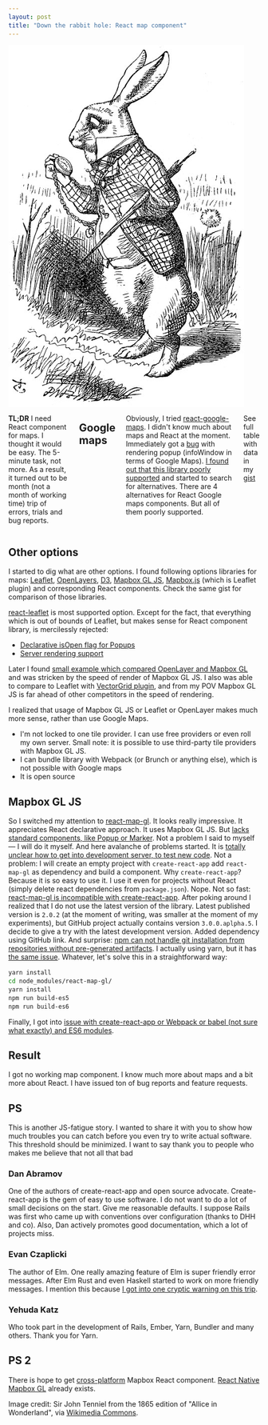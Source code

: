 ```yaml
---
layout: post
title: "Down the rabbit hole: React map component"
---
```


<div class="row">
  <div class="columns medium-6 large-6">
    <img src="/assets/posts/down-the-rabbit-hole-react-map-component/rabbit.jpg">
  </div>
  <div class="columns medium-6 large-6">
    <p><b>TL;DR</b> I need React component for maps. I thought it would be easy. The 5-minute task, not more. As a result, it turned out to be month (not a month of working time) trip of errors, trials and bug reports.</p>
    <h2>Google maps</h2>
    <p>Obviously, I tried <a href="https://github.com/tomchentw/react-google-maps">react-google-maps</a>. I didn't know much about maps and React at the moment. Immediately got a <a href="https://github.com/tomchentw/react-google-maps/pull/449#event-1050542543">bug</a> with rendering popup (infoWindow in terms of Google Maps). <a href="https://github.com/tomchentw/react-google-maps/issues/266#issuecomment-290935975">I found out that this library poorly supported</a> and started to search for alternatives. There are 4 alternatives for React Google maps components. But all of them poorly supported.</p>
    <p>See full table with data in my <a href="https://gist.github.com/stereobooster/13a26188d4ad5382bc6da9ffe76ce3e1#file-1-react-google-maps-md">gist</a></p>
  </div>
</div>


## Other options

I started to dig what are other options. I found following options libraries for maps: [Leaflet](http://leafletjs.com/), [OpenLayers](https://openlayers.org/), [D3](http://map.reactd3.org/), [Mapbox GL JS](https://github.com/mapbox/mapbox-gl-js), [Mapbox.js](https://www.mapbox.com/mapbox.js/api/v3.1.0/) (which is Leaflet plugin) and corresponding React components. Check the same gist for comparison of those libraries.

[react-leaflet](https://github.com/PaulLeCam/react-leaflet) is most supported option. Except for the fact, that everything which is out of bounds of Leaflet, but makes sense for React component library, is mercilessly rejected:

- [Declarative isOpen flag for Popups](https://github.com/PaulLeCam/react-leaflet/issues/317)
- [Server rendering support](https://github.com/PaulLeCam/react-leaflet/issues/45)

Later I found [small example which compared OpenLayer and Mapbox GL](https://osm2vectortiles.tileserver.com/#v3/mapboxgl) and was stricken by the speed of render of Mapbox GL JS. I also was able to compare to Leaflet with [VectorGrid plugin](https://github.com/Leaflet/Leaflet.VectorGrid), and from my POV Mapbox GL JS is far ahead of other competitors in the speed of rendering.

I realized that usage of Mapbox GL JS or Leaflet or OpenLayer makes much more sense, rather than use Google Maps.

- I'm not locked to one tile provider. I can use free providers or even roll my own server. Small note: it is possible to use third-party tile providers with Mapbox GL JS.
- I can bundle library with Webpack (or Brunch or anything else), which is not possible with Google maps
- It is open source

## Mapbox GL JS

So I switched my attention to [react-map-gl](https://uber.github.io/react-map-gl/#/interactivity). It looks really impressive. It appreciates React declarative approach. It uses Mapbox GL JS. But [lacks standard components, like Popup or Marker](https://github.com/uber/react-map-gl/issues/209). Not a problem I said to myself — I will do it myself. And here avalanche of problems started. It is [totally unclear how to get into development server, to test new code](https://github.com/uber/react-map-gl/issues/213). Not a problem: I will create an empty project with `create-react-app` add `react-map-gl` as dependency and build a component. Why `create-react-app`? Because it is so easy to use it. I use it even for projects without React (simply delete react dependencies from `package.json`). Nope. Not so fast: [react-map-gl is incompatible with create-react-app](https://github.com/uber/react-map-gl/issues/176). After poking around I realized that I do not use the latest version of the library. Latest published version is `2.0.2` (at the moment of writing, was smaller at the moment of my experiments), but GitHub project actually contains version `3.0.0.aplpha.5`. I decide to give a try with the latest development version. Added dependency using GitHub link. And surprise: [npm can not handle git installation from repositories without pre-generated artifacts](https://github.com/npm/npm/issues/3055). I actually using yarn, but it has [the same issue](https://github.com/yarnpkg/yarn/issues/2875). Whatever, let's solve this in a straightforward way:

```bash
yarn install
cd node_modules/react-map-gl/
yarn install
npm run build-es5
npm run build-es6
```

Finally, I got into [issue with create-react-app or Webpack or babel (not sure what exactly) and ES6 modules](https://github.com/facebookincubator/create-react-app/issues/2049).

## Result

I got no working map component. I know much more about maps and a bit more about React. I have issued ton of bug reports and feature requests.

## PS

This is another JS-fatigue story. I wanted to share it with you to show how much troubles you can catch before you even try to write actual software. This threshold should be minimized. I want to say thank you to people who makes me believe that not all that bad

### Dan Abramov

One of the authors of create-react-app and open source advocate. Create-react-app is the gem of easy to use software. I do not want to do a lot of small decisions on the start. Give me reasonable defaults. I suppose Rails was first who came up with conventions over configuration (thanks to DHH and co). Also, Dan actively promotes good documentation, which a lot of projects miss.

### Evan Czaplicki

The author of Elm. One really amazing feature of Elm is super friendly error messages. After Elm Rust and even Haskell started to work on more friendly messages. I mention this because [I got into one cryptic warning on this trip](https://github.com/webpack/webpack/issues/196#issuecomment-298234662).

###  Yehuda Katz

Who took part in the development of Rails, Ember, Yarn, Bundler and many others. Thank you for Yarn.

## PS 2

There is hope to get [cross-platform](https://microsoft.github.io/reactxp/) Mapbox React component. [React Native Mapbox GL](https://github.com/mapbox/react-native-mapbox-gl) already exists.

Image credit: Sir John Tenniel from the 1865 edition of "Allice in Wonderland", via [Wikimedia Commons](https://commons.wikimedia.org/wiki/Category:John_Tenniel%27s_illustrations_of_Alice%27s_Adventures_in_Wonderland).
